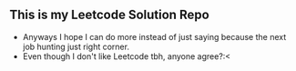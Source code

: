 ## This is my Leetcode Solution Repo

- Anyways I hope I can do more instead of just saying because the next job hunting just right corner.
- Even though I don't like Leetcode tbh, anyone agree?:<
